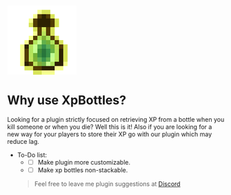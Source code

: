 ![alt text](https://raw.githubusercontent.com/Trxgically/XpBottles/master/logo.png)

# Why use XpBottles?
Looking for a plugin strictly focused on retrieving XP from a bottle when you kill someone or when you die? Well this is it! Also if you are looking for a new way for your players to store their XP go with our plugin which may reduce lag.

* To-Do list:
  * - [ ] Make plugin more customizable.
  * - [ ] Make xp bottles non-stackable.

  > Feel free to leave me plugin suggestions at [Discord](https://discord.gg/bkcByHZ)
  
